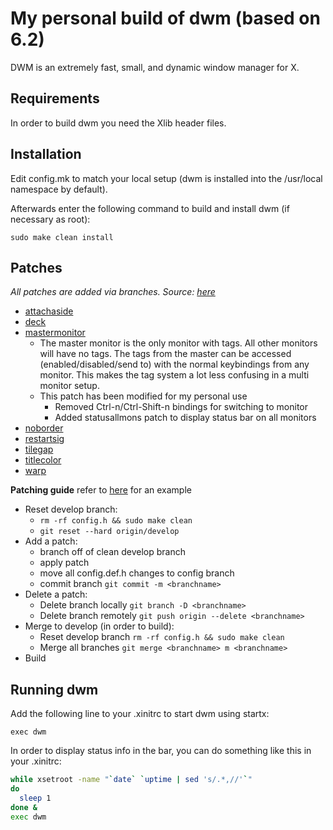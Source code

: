 My personal build of dwm (based on 6.2)
=======================================
DWM is an extremely fast, small, and dynamic window manager for X.

Requirements
------------
In order to build dwm you need the Xlib header files.

Installation
------------
Edit config.mk to match your local setup (dwm is installed into
the /usr/local namespace by default).

Afterwards enter the following command to build and install dwm (if
necessary as root):

`sudo make clean install`

Patches
--------
_All patches are added via branches. Source: [here](https://dwm.suckless.org/patches/)_
- [attachaside](https://dwm.suckless.org/patches/attachaside/)
- [deck](https://dwm.suckless.org/patches/deck/)
- [mastermonitor](https://github.com/flaport/dwm/commit/55a46c0f808d01b0450eed748e49bfa9d278e317)
    - The master monitor is the only monitor with tags. All other monitors will
    have no tags.  The tags from the master can be accessed
    (enabled/disabled/send to) with the normal keybindings from any monitor.
    This makes the tag system a lot less confusing in a multi monitor setup.
    - This patch has been modified for my personal use
        - Removed Ctrl-n/Ctrl-Shift-n bindings for switching to monitor
        - Added statusallmons patch to display status bar on all monitors
- [noborder](https://dwm.suckless.org/patches/noborder/)
- [restartsig](https://dwm.suckless.org/patches/restartsig/)
- [tilegap](https://dwm.suckless.org/patches/tilegap/)
- [titlecolor](https://dwm.suckless.org/patches/titlecolor/)
- [warp](https://dwm.suckless.org/patches/warp/)

**Patching guide**
refer to [here](https://github.com/qguv/dwm) for an example
- Reset develop branch:
    - `rm -rf config.h && sudo make clean`
    - `git reset --hard origin/develop`
- Add a patch:
    - branch off of clean develop branch
    - apply patch
    - move all config.def.h changes to config branch
    - commit branch `git commit -m <branchname>`
- Delete a patch:
    - Delete branch locally
        `git branch -D <branchname>`
    - Delete branch remotely
        `git push origin --delete <branchname>`
- Merge to develop (in order to build):
    - Reset develop branch
        `rm -rf config.h && sudo make clean`
    - Merge all branches
        `git merge <branchname> m <branchname>`
- Build

Running dwm
-----------
Add the following line to your .xinitrc to start dwm using startx:

`exec dwm`

In order to display status info in the bar, you can do something
like this in your .xinitrc:
```bash
while xsetroot -name "`date` `uptime | sed 's/.*,//'`"
do
  sleep 1
done &
exec dwm
```
